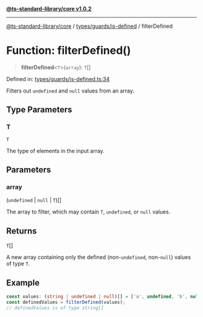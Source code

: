 [**@ts-standard-library/core v1.0.2**](../../../../README.md)

***

[@ts-standard-library/core](../../../../modules.md) / [types/guards/is-defined](../README.md) / filterDefined

# Function: filterDefined()

> **filterDefined**\<`T`\>(`array`): `T`[]

Defined in: [types/guards/is-defined.ts:34](https://github.com/gabaudette/ts-stdlib/blob/4a412e6fb273dc9fcab54b84c05921f52dac4b3f/packages/core/src/types/guards/is-defined.ts#L34)

Filters out `undefined` and `null` values from an array.

## Type Parameters

### T

`T`

The type of elements in the input array.

## Parameters

### array

(`undefined` \| `null` \| `T`)[]

The array to filter, which may contain `T`, `undefined`, or `null` values.

## Returns

`T`[]

A new array containing only the defined (non-`undefined`, non-`null`) values of type `T`.

## Example

```typescript
const values: (string | undefined | null)[] = ['a', undefined, 'b', null, 'c'];
const definedValues = filterDefined(values);
// definedValues is of type string[]
```
